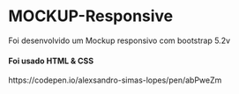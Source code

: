 # MOCKUP-Responsive
<div>
<p>
  Foi desenvolvido um Mockup responsivo com bootstrap 5.2v
</p>
<p>
  <h4>
    Foi usado HTML & CSS
  </h4>
</p>
</div>
https://codepen.io/alexsandro-simas-lopes/pen/abPweZm
